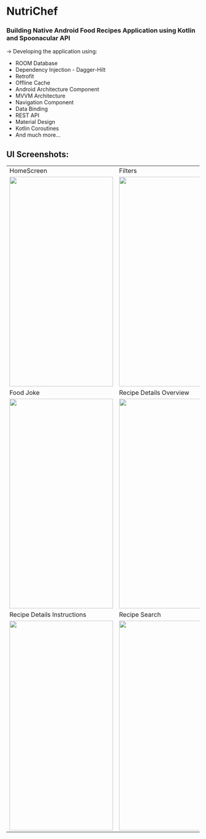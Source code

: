 # NutriChef

### Building Native Android Food Recipes Application using Kotlin and Spoonacular API

→ Developing the application using:

 - ROOM Database
 - Dependency Injection - Dagger-Hilt
 - Retrofit
 - Offline Cache
 - Android Architecture Component
 - MVVM Architecture
 - Navigation Component
 - Data Binding
 - REST API
 - Material Design
 - Kotlin Coroutines
 - And much more...

## UI Screenshots:

<table>
  <tr>
    <td>HomeScreen</td>
    <td>Filters</td>
    <td>Favorite Recipes</td>
 </tr>
   <tr>
     <td><img src = "https://user-images.githubusercontent.com/38665793/159011400-f3a921d1-1d09-4d93-b1a4-c2d820f5cec0.png" width="270" height="546.75" /></td>
     <td><img src = "https://user-images.githubusercontent.com/38665793/159011497-99200426-1318-4c2e-9101-424017999c40.png" width="270" height="546.75" /></td>
     <td><img src = "https://user-images.githubusercontent.com/38665793/159011932-e07fea3e-a031-44ac-9819-1f9b2948f26d.png" width="270" height="546.75" /></td>
  </tr>
 <tr>
    <td>Food Joke</td>
    <td>Recipe Details Overview</td>
    <td>Recipe Details Ingredients</td>
 </tr>
 <tr>
     <td><img src = "https://user-images.githubusercontent.com/38665793/159008600-bbc4ba58-871b-41a5-bc75-ee3c4c670012.png" width="270" height="546.75" /></td>
     <td><img src = "https://user-images.githubusercontent.com/38665793/159011668-c8b4e0b9-e0fb-4dd5-b9a2-6c9c681dd028.png" width="270" height="546.75" /></td>
     <td><img src = "https://user-images.githubusercontent.com/38665793/159011693-c4778931-1165-421d-977a-edcf27bbef5e.png" width="270" height="546.75" /></td>
  </tr>
 <tr>
    <td>Recipe Details Instructions</td>
    <td>Recipe Search</td>
    <td></td>
 </tr>
 <tr>
     <td><img src = "https://user-images.githubusercontent.com/38665793/159012023-dd386d36-4238-4dc4-8960-0504cd2c9fb8.png" width="270" height="546.75" /></td>
     <td><img src = "https://user-images.githubusercontent.com/38665793/159008774-5693d299-3704-45ba-8323-e71f7a9bd5b7.png" width="270" height="546.75" /></td>
     <td></td>
  </tr>
</table>
